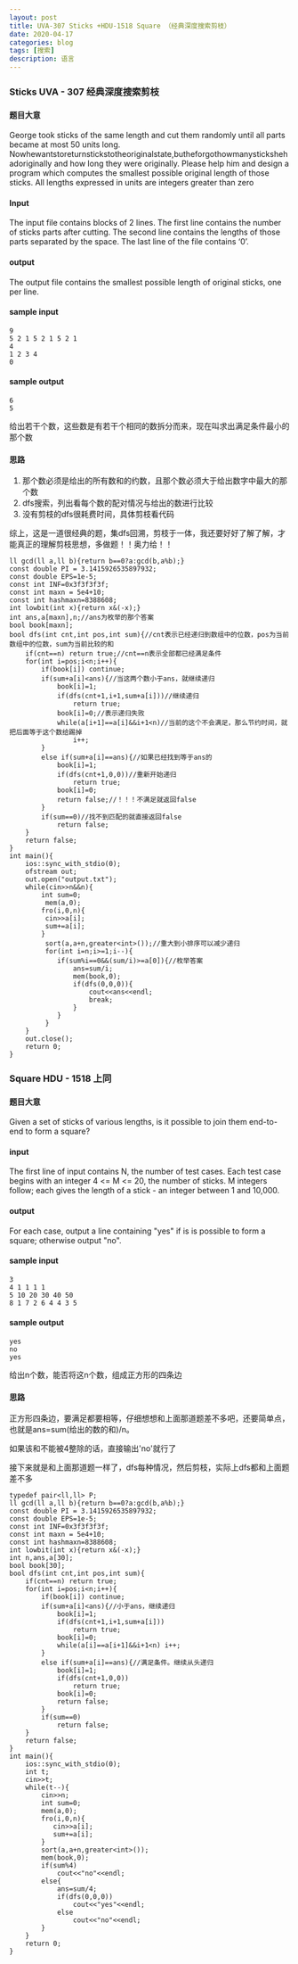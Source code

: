 ```yaml
---
layout: post
title: UVA-307 Sticks +HDU-1518 Square （经典深度搜索剪枝）
date: 2020-04-17
categories: blog
tags: [搜索]
description: 语言
---
```


### Sticks UVA - 307  经典深度搜索剪枝

#### 题目大意
George took sticks of the same length and cut them randomly until all parts became at most 50 units long. Nowhewantstoreturnstickstotheoriginalstate,butheforgothowmanystickshehadoriginally and how long they were originally. Please help him and design a program which computes the smallest possible original length of those sticks. All lengths expressed in units are integers greater than zero

#### Input
The input file contains blocks of 2 lines. The first line contains the number of sticks parts after cutting. The second line contains the lengths of those parts separated by the space. The last line of the file contains ‘0’. 

#### output
The output file contains the smallest possible length of original sticks, one per line.

#### sample input
```
9 
5 2 1 5 2 1 5 2 1
4 
1 2 3 4 
0 
```
#### sample output
```
6
5
```

给出若干个数，这些数是有若干个相同的数拆分而来，现在叫求出满足条件最小的那个数

#### 思路
1. 那个数必须是给出的所有数和的约数，且那个数必须大于给出数字中最大的那个数
2. dfs搜索，列出看每个数的配对情况与给出的数进行比较
3. 没有剪枝的dfs很耗费时间，具体剪枝看代码

综上，这是一道很经典的题，集dfs回溯，剪枝于一体，我还要好好了解了解，才能真正的理解剪枝思想，多做题！！奥力给！！

```
ll gcd(ll a,ll b){return b==0?a:gcd(b,a%b);}
const double PI = 3.1415926535897932;
const double EPS=1e-5;
const int INF=0x3f3f3f3f;
const int maxn = 5e4+10;
const int hashmaxn=8388608;
int lowbit(int x){return x&(-x);}
int ans,a[maxn],n;//ans为枚举的那个答案
bool book[maxn];
bool dfs(int cnt,int pos,int sum){//cnt表示已经递归到数组中的位数，pos为当前数组中的位数，sum为当前比较的和
    if(cnt==n) return true;//cnt==n表示全部都已经满足条件
    for(int i=pos;i<n;i++){
        if(book[i]) continue;
        if(sum+a[i]<ans){//当这两个数小于ans，就继续递归
            book[i]=1;
            if(dfs(cnt+1,i+1,sum+a[i]))//继续递归
                return true;
            book[i]=0;//表示递归失败
            while(a[i+1]==a[i]&&i+1<n)//当前的这个不会满足，那么节约时间，就把后面等于这个数给踢掉
                i++;
        }
        else if(sum+a[i]==ans){//如果已经找到等于ans的
            book[i]=1;
            if(dfs(cnt+1,0,0))//重新开始递归
                return true;
            book[i]=0;
            return false;//！！！不满足就返回false
        }
        if(sum==0)//找不到匹配的就直接返回false
            return false;
    }
    return false;
}
int main(){
    ios::sync_with_stdio(0);
    ofstream out;
    out.open("output.txt");
    while(cin>>n&&n){
        int sum=0;
         mem(a,0);
        fro(i,0,n){
         cin>>a[i];
         sum+=a[i];
        }
         sort(a,a+n,greater<int>());//重大到小排序可以减少递归
         for(int i=n;i>=1;i--){
            if(sum%i==0&&(sum/i)>=a[0]){//枚举答案
                ans=sum/i;
                mem(book,0);
                if(dfs(0,0,0)){
                    cout<<ans<<endl;
                    break;
                }
            }
         }
    }
    out.close();
    return 0;
}
```

### Square HDU - 1518 上同
#### 题目大意
Given a set of sticks of various lengths, is it possible to join them end-to-end to form a square? 

#### input
The first line of input contains N, the number of test cases. Each test case begins with an integer 4 <= M <= 20, the number of sticks. M integers follow; each gives the length of a stick - an integer between 1 and 10,000. 

#### output
For each case, output a line containing "yes" if is is possible to form a square; otherwise output "no". 

#### sample input
```
3
4 1 1 1 1
5 10 20 30 40 50
8 1 7 2 6 4 4 3 5
```
#### sample output
```
yes
no
yes
```

给出n个数，能否将这n个数，组成正方形的四条边

#### 思路
正方形四条边，要满足都要相等，仔细想想和上面那道题差不多吧，还要简单点，也就是ans=sum(给出的数的和)/n。<br>

如果该和不能被4整除的话，直接输出'no'就行了

接下来就是和上面那道题一样了，dfs每种情况，然后剪枝，实际上dfs都和上面题差不多

```
typedef pair<ll,ll> P;
ll gcd(ll a,ll b){return b==0?a:gcd(b,a%b);}
const double PI = 3.1415926535897932;
const double EPS=1e-5;
const int INF=0x3f3f3f3f;
const int maxn = 5e4+10;
const int hashmaxn=8388608;
int lowbit(int x){return x&(-x);}
int n,ans,a[30];
bool book[30];
bool dfs(int cnt,int pos,int sum){
    if(cnt==n) return true;
    for(int i=pos;i<n;i++){
        if(book[i]) continue;
        if(sum+a[i]<ans){//小于ans，继续递归
            book[i]=1;
            if(dfs(cnt+1,i+1,sum+a[i]))
                return true;
            book[i]=0;
            while(a[i]==a[i+1]&&i+1<n) i++;
        }
        else if(sum+a[i]==ans){//满足条件。继续从头递归
            book[i]=1;
            if(dfs(cnt+1,0,0))
                return true;
            book[i]=0;
            return false;
        }
        if(sum==0)
            return false;
    }
    return false;
}
int main(){
    ios::sync_with_stdio(0);
    int t;
    cin>>t;
    while(t--){
        cin>>n;
        int sum=0;
        mem(a,0);
        fro(i,0,n){
           cin>>a[i];
           sum+=a[i];
        }
        sort(a,a+n,greater<int>());
        mem(book,0);
        if(sum%4)
            cout<<"no"<<endl;
        else{
            ans=sum/4;
            if(dfs(0,0,0))
                cout<<"yes"<<endl;
            else
                cout<<"no"<<endl;
        }
    }
    return 0;
}
```









